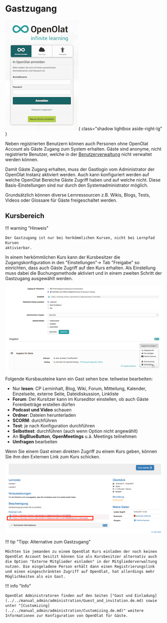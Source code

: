 # Gastzugang

![Gast-Login](assets/guestlogin_de_wm.png){ class="shadow lightbox aside-right-lg" }

Neben registrierten Benutzern können auch Personen ohne OpenOlat Account als
Gäste Zugang zum System erhalten. Gäste sind anonyme, nicht registrierte
Benutzer, welche in der [Benutzerverwaltung](../../manual_admin/usermanagement/index.de.md) nicht verwaltet werden können.  

Damit Gäste Zugang erhalten, muss der Gastlogin vom Administrator der OpenOlat
Instanz aktiviert werden. Auch kann konfiguriert werden auf welche OpenOlat
Bereiche Gäste Zugriff haben und auf welche nicht. Diese Basis-Einstellungen
sind nur durch den Systemadministrator möglich.

Grundsätzlich können diverse Lernressourcen z.B.  Wikis, Blogs, Tests, Videos oder Glossare für Gäste freigeschaltet werden.  

## Kursbereich  

!!! warning "Hinweis"

    Der Gastzugang ist nur bei herkömmlichen Kursen, nicht bei Lernpfad Kursen
    aktivierbar.

In einem herkömmlichen Kurs kann der Kursbesitzer die Zugangskonfiguration in den
"Einstellungen"→ Tab "Freigabe" so einrichten, dass auch Gäste Zugriff auf den Kurs erhalten. Als Einstellung muss dabei die Buchungsmethode aktiviert und in einem zweiten Schritt der Gastzugang ausgewählt werden.

![Gastzugang](assets/Gastzugang_de.png)

Folgende Kursbausteine kann ein Gast sehen bzw. teilweise bearbeiten:

  * Nur **lesen**: CP Lerninhalt, Blog, Wiki, Forum, Mitteilung, Kalender, Einzelseite, externe Seite, Dateidiskussion, Linkliste
  * **Forum**: Der Kursitzer kann im Kurseditor einstellen, ob auch Gäste Forenbeiträge erstellen dürfen
  * **Podcast und Video** schauen
  * **Ordner**: Dateien herunterladen
  * **SCORM**: durchführen
  * **Test**: je nach Konfiguration durchführen
  * **Selbsttest**: durchführen (auch wenn Option nicht angewählt)
  * An **BigBlueButton**, **OpenMeetings** u.ä. Meetings teilnehmen
  * **Umfragen** bearbeiten

Wenn Sie einem Gast einen direkten Zugriff zu einem Kurs geben, können Sie ihm den Externen Link zum  Kurs schicken. 

![Infoseite](assets/guest_infopage_DE.png)

!!! tip "Tipp: Alternative zum Gastzugang"

    Möchten Sie jemanden zu einem OpenOlat Kurs einladen der noch keinen OpenOlat Account besitzt können Sie als Kursbesitzer alternativ auch die Option "Externe Mitglieder einladen" in der Mitgliederverwaltung nutzen. Die eingeladene Person erhält dann einen Registrierungslink und einen eingeschränkten Zugriff auf OpenOlat, hat allerdings mehr Möglichkeiten als ein Gast. 


!!! info "Info"
    
    OpenOlat Administratoren finden auf den Seiten ["Gast und Einladung](../../manual_admin/administration/Guest_and_invitation.de.md) sowie unter "[Customizing](../../manual_admin/administration/Customizing.de.md)" weitere Informationen zur Konfiguration von OpenOlat für Gäste. 
    